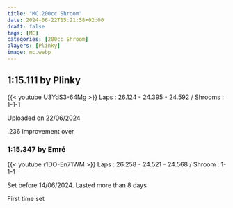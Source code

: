 ```yaml
---
title: "MC 200cc Shroom"
date: 2024-06-22T15:21:58+02:00
draft: false
tags: [MC]
categories: [200cc Shroom]
players: [Plinky]
image: mc.webp
---
```

## 1:15.111 by Plinky
{{< youtube U3YdS3-64Mg >}}
Laps : 26.124 - 24.395 - 24.592 /
Shrooms : 1-1-1

Uploaded on 22/06/2024

.236 improvement over

### 1:15.347 by Emré

{{< youtube r1DO-En71WM >}}
Laps : 26.258 - 24.521 - 24.568 /
Shroom : 1-1-1

Set before 14/06/2024. Lasted more than 8 days

First time set